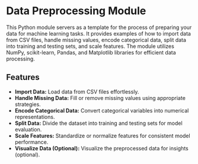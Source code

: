 # Data Preprocessing Module
This Python module servers as a template for the process of preparing your data for machine learning tasks.
It provides examples of how to import data from CSV files, handle missing values, encode categorical data, 
split data into training and testing sets, and scale features. 
The module utilizes NumPy, scikit-learn, Pandas, and Matplotlib libraries for efficient data processing.

## Features
- **Import Data:** Load data from CSV files effortlessly.
- **Handle Missing Data:** Fill or remove missing values using appropriate strategies.
- **Encode Categorical Data:** Convert categorical variables into numerical representations.
- **Split Data:** Divide the dataset into training and testing sets for model evaluation.
- **Scale Features:** Standardize or normalize features for consistent model performance.
- **Visualize Data (Optional):** Visualize the preprocessed data for insights (optional).

